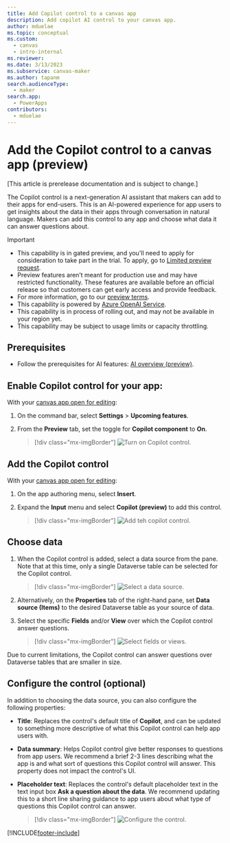 ```yaml
---
title: Add Copilot control to a canvas app
description: Add copilot AI control to your canvas app.
author: mduelae
ms.topic: conceptual
ms.custom: 
  - canvas
  - intro-internal
ms.reviewer: 
ms.date: 3/13/2023
ms.subservice: canvas-maker
ms.author: tapanm
search.audienceType: 
  - maker
search.app: 
  - PowerApps
contributors:
  - mduelae
---
```


# Add the Copilot control to a canvas app (preview)

[This article is prerelease documentation and is subject to change.]

The Copilot control is a next-generation AI assistant that makers can add to their apps for end-users. This is an AI-powered experience for app users to get insights about the data in their apps through conversation in natural language. Makers can add this control to any app and choose what data it can answer questions about.

> [!IMPORTANT]
> - This capability is in gated preview, and you'll need to apply for consideration to take part in the trial. To apply, go to [Limited preview request](https://go.microsoft.com/fwlink/?linkid=2227838).
> - Preview features aren’t meant for production use and may have restricted functionality. These features are available before an official release so that customers can get early access and provide feedback.
> - For more information, go to our [preview terms](https://go.microsoft.com/fwlink/?linkid=2189520).
> - This capability is powered by [ Azure OpenAI Service](/azure/cognitive-services/openai/overview).
> - This capability is in process of rolling out, and may not be available in your region yet.
> - This capability  may be subject to usage limits or capacity throttling.


## Prerequisites

- Follow the prerequisites for AI features: [AI overview (preview)](ai-overview.md).


## Enable Copilot control for your app:

With your [canvas app open for editing](edit-app.md):

1. On the command bar, select **Settings** > **Upcoming features**.
2. From the **Preview** tab, set the toggle for **Copilot component** to **On**.

   > [!div class="mx-imgBorder"]
   > ![Turn on Copilot control.](media/copilot/copilot-1.png)

## Add the Copilot control

With your [canvas app open for editing](edit-app.md):

1. On the app authoring menu, select **Insert**.
2. Expand the **Input** menu and select **Copilot (preview)** to add this control.

   > [!div class="mx-imgBorder"]
   > ![Add teh copilot control.](media/copilot/copilot-2.png)

## Choose data

1. When the Copilot control is added, select a data source from the pane. Note that at this time, only a single Dataverse table can be selected for the Copilot control.

   > [!div class="mx-imgBorder"]
   > ![Select a data source.](media/copilot/copilot-3.png)

2. Alternatively, on the **Properties** tab of the right-hand pane, set **Data source (Items)** to the desired Dataverse table as your source of data.

3. Select the specific **Fields** and/or **View** over which the Copilot control answer questions.

   > [!div class="mx-imgBorder"]
   > ![Select fields or views.](media/copilot/copilot-4.png)

Due to current limitations, the Copilot control can answer questions over Dataverse tables that are smaller in size.

## Configure the control (optional)

In addition to choosing the data source, you can also configure the following properties:

- **Title**: Replaces the control's default title of **Copilot**, and can be updated to something more descriptive of what this Copilot control can help app users with.

- **Data summary**: Helps Copilot control give better responses to questions from app users. We recommend a brief 2-3 lines describing what the app is and what sort of questions this Copilot control will answer. This property does not impact the control's UI.

- **Placeholder text**: Replaces the control's default placeholder text in the text input box **Ask a question about the data**. We recommend updating this to a short line sharing guidance to app users about what type of questions this Copilot control can answer.

   > [!div class="mx-imgBorder"]
   > ![Configure the control.](media/copilot/copilot-5.png)









[!INCLUDE[footer-include](../../includes/footer-banner.md)]
